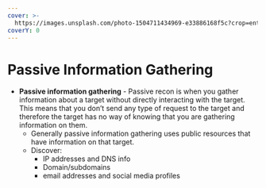 ```yaml
---
cover: >-
  https://images.unsplash.com/photo-1504711434969-e33886168f5c?crop=entropy&cs=tinysrgb&fm=jpg&ixid=MnwxOTcwMjR8MHwxfHNlYXJjaHw2fHxpbmZvfGVufDB8fHx8MTY2NzQ4MjUyNA&ixlib=rb-4.0.3&q=80
coverY: 0
---
```


# Passive Information Gathering

* **Passive information gathering** - Passive recon is when you gather information about a target without directly interacting with the target. This means that you don’t send any type of request to the target and therefore the target has no way of knowing that you are gathering information on them.
  * Generally passive information gathering uses public resources that have information on that target.
  * Discover:
    * IP addresses and DNS info
    * Domain/subdomains
    * email addresses and social media profiles
